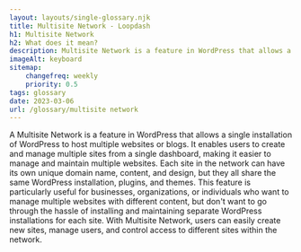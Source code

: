 ```yaml
--- 
layout: layouts/single-glossary.njk
title: Multisite Network - Loopdash
h1: Multisite Network
h2: What does it mean?
description: Multisite Network is a feature in WordPress that allows a single installation to host multiple sites, each with its own unique domain or subdomain, content, and users.
imageAlt: keyboard
sitemap:
	changefreq: weekly
	priority: 0.5
tags: glossary
date: 2023-03-06
url: /glossary/multisite network
---
```


A Multisite Network is a feature in WordPress that allows a single installation of WordPress to host multiple websites or blogs. It enables users to create and manage multiple sites from a single dashboard, making it easier to manage and maintain multiple websites. Each site in the network can have its own unique domain name, content, and design, but they all share the same WordPress installation, plugins, and themes. This feature is particularly useful for businesses, organizations, or individuals who want to manage multiple websites with different content, but don't want to go through the hassle of installing and maintaining separate WordPress installations for each site. With Multisite Network, users can easily create new sites, manage users, and control access to different sites within the network.
